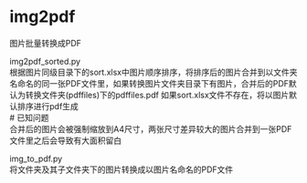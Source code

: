 # img2pdf
图片批量转换成PDF


img2pdf_sorted.py  
	根据图片同级目录下的sort.xlsx中图片顺序排序，将排序后的图片合并到以文件夹名命名的同一张PDF文件里，如果转换图片文件夹目录下有图片，合并后的PDF默认为转换文件夹(pdffiles)下的pdffiles.pdf
	如果sort.xlsx文件不存在，将以图片默认排序进行pdf生成  
	# 已知问题  
		合并后的图片会被强制缩放到A4尺寸，两张尺寸差异较大的图片合并到一张PDF文件里之后会导致有大面积留白

img_to_pdf.py  
	将文件夹及其子文件夹下的图片转换成以图片名命名的PDF文件
